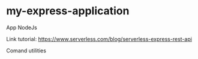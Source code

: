 # my-express-application
App NodeJs

Link tutorial: https://www.serverless.com/blog/serverless-express-rest-api

Comand utilities
